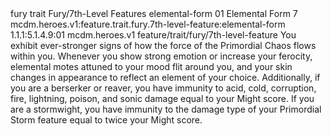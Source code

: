 <ability>
  <metadata>
    <class>fury</class>
    <feature_type>trait</feature_type>
    <file_dpath>Fury/7th-Level Features</file_dpath>
    <item_id>elemental-form</item_id>
    <item_index>01</item_index>
    <item_name>Elemental Form</item_name>
    <level>7</level>
    <scc>mcdm.heroes.v1:feature.trait.fury.7th-level-feature:elemental-form</scc>
    <scdc>1.1.1:5.1.4.9:01</scdc>
    <source>mcdm.heroes.v1</source>
    <type>feature/trait/fury/7th-level-feature</type>
  </metadata>
  <effects>
    <effect type="mundane">You exhibit ever-stronger signs of how the force of the Primordial Chaos flows within you. Whenever you show strong emotion or increase your ferocity, elemental motes attuned to your mood flit around you, and your skin changes in appearance to reflect an element of your choice.
Additionally, if you are a berserker or reaver, you have immunity to acid, cold, corruption, fire, lightning, poison, and sonic damage equal to your Might score. If you are a stormwight, you have immunity to the damage type of your Primordial Storm feature equal to twice your Might score.</effect>
  </effects>
</ability>
